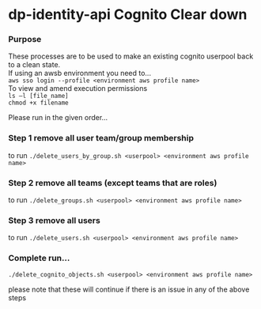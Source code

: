 dp-identity-api Cognito Clear down
================

### Purpose

These processes are to be used to make an existing cognito userpool back to a clean state.  
If using an awsb environment you need to...  
`aws sso login --profile <environment aws profile name>`  
To view and amend execution permissions  
`ls –l [file_name]`  
`chmod +x filename`  

Please run in the given order...

### Step 1 remove all user team/group membership
to run 
`./delete_users_by_group.sh <userpool> <environment aws profile name>`

### Step 2 remove all teams (except teams that are roles)
to run
`./delete_groups.sh <userpool> <environment aws profile name>`

### Step 3 remove all users 
to run
`./delete_users.sh <userpool> <environment aws profile name>`


### Complete run...  
`./delete_cognito_objects.sh
<userpool> <environment aws profile name>`

please note that these will continue if there is an issue in any  of the above steps 
